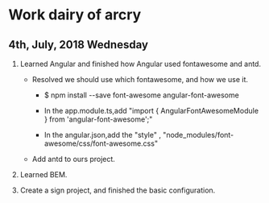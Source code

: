 # Work dairy of arcry

## 4th, July, 2018 Wednesday

1. Learned Angular and finished how Angular used fontawesome and antd.

    + Resolved we should use which fontawesome, and how we use it.

        + $ npm install --save font-awesome angular-font-awesome

        + In the app.module.ts,add "import { AngularFontAwesomeModule } from 'angular-font-awesome';"

        + In the angular.json,add the "style" , "node_modules/font-awesome/css/font-awesome.css"
    
    + Add antd to ours project.

2. Learned BEM.

3. Create a sign project, and finished the basic configuration.